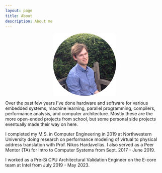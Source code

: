```yaml
---
layout: page
title: About
description: About me
---
```


<figure>
<img alt="profile" style="width:200px; height:200px; display: block;
    margin-left: auto;
    margin-right: auto;" src="/resources/images/about/profile.png"/>
</figure>

Over the past few years I've done hardware and software for various embedded systems, machine learning, parallel programming, compilers, performance analysis, and computer architecture. Mostly these are the more open-ended projects from school, but some personal side projects eventually made their way on here.

I completed my M.S. in Computer Engineering in 2019 at Northwestern University doing research on performance modeling of virtual to physical address translation with Prof. Nikos Hardavellas. I also served as a Peer Mentor (TA) for Intro to Computer Systems from Sept. 2017 - June 2019.

I worked as a Pre-Si CPU Architectural Validation Engineer on the E-core team at Intel from July 2019 - May 2023. 
